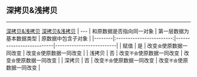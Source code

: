 ## 深拷贝&浅拷贝
---
[深拷贝&浅拷贝](https://juejin.im/post/59ac1c4ef265da248e75892b)
[深拷贝&浅拷贝](https://juejin.im/post/5b5dcf8351882519790c9a2e)
| ---    | 和原数据是否指向同一对象 | 第一层数据为基本数据类型 | 原数据中包含子对象       |
|--------|:------------------------:|--------------------------|--------------------------|
| 赋值   |            是            | 改变`会`使原数据一同改变   | 改变`会`使原数据一同改变   |
| 浅拷贝 |            否            | 改变`不会`使原数据一同改变 | 改变`会`使原数据一同改变   |
| 深拷贝 |            否            | 改变`不会`使原数据一同改变 | 改变`不会`使原数据一同改变 |
